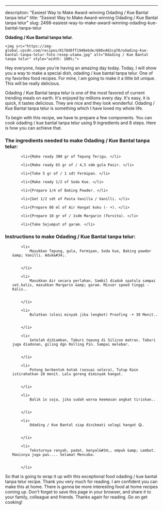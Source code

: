 ---
description: "Easiest Way to Make Award-winning Odading / Kue Bantal tanpa telur"
title: "Easiest Way to Make Award-winning Odading / Kue Bantal tanpa telur"
slug: 2498-easiest-way-to-make-award-winning-odading-kue-bantal-tanpa-telur

<p>
	<strong>Odading / Kue Bantal tanpa telur</strong>. 
	
</p>
<p>
	
	<img src="https://img-global.cpcdn.com/recipes/0178d0ff1948ebde/680x482cq70/odading-kue-bantal-tanpa-telur-foto-resep-utama.jpg" alt="Odading / Kue Bantal tanpa telur" style="width: 100%;">
	
	
</p>
<p>
	Hey everyone, hope you're having an amazing day today. Today, I will show you a way to make a special dish, odading / kue bantal tanpa telur. One of my favorites food recipes. For mine, I am going to make it a little bit unique. This will be really delicious.
</p>
	
<p>
	
</p>
<p>
	Odading / Kue Bantal tanpa telur is one of the most favored of current trending meals on earth. It's enjoyed by millions every day. It's easy, it is quick, it tastes delicious. They are nice and they look wonderful. Odading / Kue Bantal tanpa telur is something which I have loved my whole life.
</p>

<p>
To begin with this recipe, we have to prepare a few components. You can cook odading / kue bantal tanpa telur using 9 ingredients and 8 steps. Here is how you can achieve that.
</p>

<h3>The ingredients needed to make Odading / Kue Bantal tanpa telur:</h3>

<ol>
	
		<li>{Make ready 300 gr of Tepung Terigu. </li>
	
		<li>{Make ready 65 gr of / 4,5 sdm gula Pasir. </li>
	
		<li>{Take 5 gr of / 1 sdt Fermipan. </li>
	
		<li>{Make ready 1/2 of Soda Kue. </li>
	
		<li>{Prepare 1/4 of Baking Powder. </li>
	
		<li>{Get 1/2 sdt of Pasta Vanilla / Vanilli. </li>
	
		<li>{Prepare 80 ml of Air Hangat kuku (- +). </li>
	
		<li>{Prepare 10 gr of / 1sdm Margarin (forvita). </li>
	
		<li>{Take Sejumput of garam. </li>
	
</ol>
<p>
	
</p>

<h3>Instructions to make Odading / Kue Bantal tanpa telur:</h3>

<ol>
	
		<li>
			Masukkan Tepung, gula, Fermipan, Soda kue, Baking powder &amp; Vanilli. Aduk&#34;.
			
			
		</li>
	
		<li>
			Masukkan Air secara perlahan, Sambil diaduk spatula sampai set.kalis, masukkan Margarin &amp; garam. Mixser speed tinggi - Kalis..
			
			
		</li>
	
		<li>
			Bulatkan (olesi minyak jika lengket) Proofing -+ 30 Menit..
			
			
		</li>
	
		<li>
			Setelah didiamkan, Taburi tepung di Silicon matras. Taburi juga diadonan, giling dgn Rolling Pin. Sampai melebar.
			
			
		</li>
	
		<li>
			Potong berbentuk kotak (sesuai selera), Tutup Kain istirahatkan 20 menit. Lalu goreng diminyak hangat.
			
			
		</li>
	
		<li>
			Balik 1x saja, jika sudah warna keemasan angkat tiriskan..
			
			
		</li>
	
		<li>
			Odading / Kue Bantal siap dinikmati selagi hangat 😋.
			
			
		</li>
	
		<li>
			Teksturnya renyah, padat, kenyal&#34;, empuk &amp; Lembut. Manisnya juga pas.... Selamat Mencoba.
			
			
		</li>
	
</ol>

<p>
	
</p>

<p>
	So that is going to wrap it up with this exceptional food odading / kue bantal tanpa telur recipe. Thank you very much for reading. I am confident you can make this at home. There is gonna be more interesting food at home recipes coming up. Don't forget to save this page in your browser, and share it to your family, colleague and friends. Thanks again for reading. Go on get cooking!
</p>
